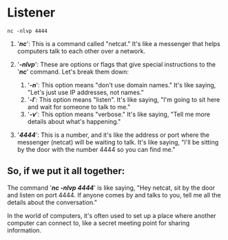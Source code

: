 # Listener

```
nc -nlvp 4444
```
1. '***nc***': This is a command called "netcat." It's like a messenger that helps computers talk to each other over a network.

2. '***-nlvp***': These are options or flags that give special instructions to the '***nc***' command. Let's break them down:
   1. '***-n***': This option means "don't use domain names." It's like saying, "Let's just use IP addresses, not names."
   2. '***-l***': This option means "listen". It's like saying, "I'm going to sit here and wait for someone to talk to me."
   3. '***-v***': This option means "verbose." It's like saying, "Tell me more details about what's happening."

3. '***4444***': This is a number, and it's like the address or port where the messenger (netcat) will be waiting to talk. It's like saying, "I'll be sitting by the door with the number 4444 so you can find me."

## So, if we put it all together:

The command '***nc -nlvp 4444***' is like saying, "Hey netcat, sit by the door and listen on port 4444. If anyone comes by and talks to you, tell me all the details about the conversation."

In the world of computers, it's often used to set up a place where another computer can connect to, like a secret meeting point for sharing information.
